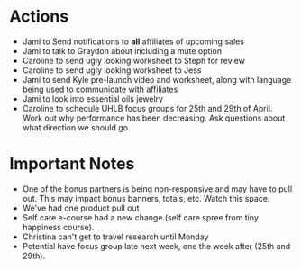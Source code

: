 <!-- TITLE: 20190417 -->

# Actions
* Jami to Send notifications to **all** affiliates of upcoming sales
* Jami to talk to Graydon about including a mute option
* Caroline to send ugly looking worksheet to Steph for review
* Caroline to send ugly looking worksheet to Jess
* Jami to send Kyle pre-launch video and worksheet, along with language being used to communicate with affiliates
* Jami to look into essential oils jewelry 
* Caroline to schedule UHLB focus groups for 25th and 29th of April.  Work out why performance has been decreasing. Ask questions about what direction we should go.

# Important Notes
* One of the bonus partners is being non-responsive and may have to pull out.  This may impact bonus banners, totals, etc. Watch this space.
* We've had one product pull out
* Self care e-course had a new change (self care spree from tiny happiness course).
* Christina can't get to travel research until Monday
* Potential have focus group late next week, one the week after (25th and 29th).